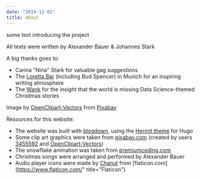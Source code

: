 ```yaml
---
date: "2019-12-01"
title: About
---
```


some text introducing the project

All texts were written by Alexander Bauer & Johannes Stark

A big thanks goes to:

* Carina "Nina" Stark for valuable gag suggestions
* The [Loretta Bar](http://www.loretta-bar.de/) (including Bud Spencer) in Munich
for an inspiring writing atmosphere
* The [Wank](https://zugspitze.de/en/winter/mountain/wank) for the insight
that the world is missing Data Science-themed Christmas stories

Image by <a href="https://pixabay.com/users/OpenClipart-Vectors-30363/">OpenClipart-Vectors</a> from <a href="https://pixabay.com/?utm_source=link-attribution&amp;utm_medium=referral&amp;utm_campaign=image&amp;utm_content=158502">Pixabay</a>

Resources for this website:

* The website was built with [blogdown](https://github.com/rstudio/blogdown),
using the [Hermit theme](https://github.com/Track3/hermit) for Hugo
* Some clip art graphics were taken from [pixabay.com](https://pixabay.com/)
(created by users [3455592](https://pixabay.com/users/3455592-3455592/) and [OpenClipart-Vectors](https://pixabay.com/users/openclipart-vectors-30363/"))
* The snowflake animation was taken from [premiumcoding.com](https://premiumcoding.com/css3-tricks-falling-snow-css/)
* Christmas songs were arranged and performed by Alexander Bauer
* Audio player icons were made by [Chanut](https://www.flaticon.com/authors/chanut)
from [flaticon.com](https://www.flaticon.com/" title="Flaticon")
